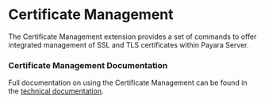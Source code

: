 # Certificate Management
The Certificate Management extension provides a set of commands to offer integrated management of SSL and TLS certificates within Payara Server.

### Certificate Management Documentation
Full documentation on using the Certificate Management can be found in the [technical documentation](https://docs.payara.fish/community/docs/Technical%20Documentation/Payara%20Server%20Documentation/Extensions/Certificate%20Management/Overview.html).
